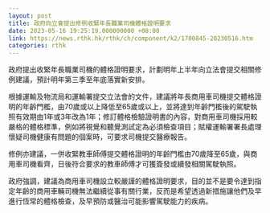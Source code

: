```yaml
---
layout: post
title: 政府向立會提出修例收緊年長職業司機體格證明要求
date: 2023-05-16 19:25:19.000000000 +08:00
link: https://news.rthk.hk/rthk/ch/component/k2/1700845-20230516.htm
categories: rthk
---
```


政府提出收緊年長職業司機的體格證明要求，計劃明年上半年向立法會提交相關修例建議，預計明年第三季至年底落實新安排。

根據運輸及物流局和運輸署提交立法會的文件，建議將年長商用車司機提交體格證明的年齡門檻，由70歲或以上降低至65歲或以上，並將達到年齡門檻後的駕駛執照有效期由1年或3年改為1年；修訂體格檢驗證明書的內容，對商用車司機採用較嚴格的體格標準，例如將視覺和聽覺測試定為必須檢查項目；賦權運輸署署長處理懷疑司機健康有問題的個案時，可要求司機提交醫療報告。

修例亦建議，一併收緊教車師傅提交體格證明的年齡門檻由70歲降至65歲，與商用車司機看齊，日後符合要求的教車師傅才可獲簽發或續發相關駕駛執照。

政府強調，建議為商用車司機設立較嚴謹的體格證明要求，目的並不是要令達到指定年齡的商用車輛司機無法繼續從事有關行業，反而是希望透過新措施讓他們及早進行恆常的體格檢查，及早預防或醫治可能影響駕駛能力的疾病。
